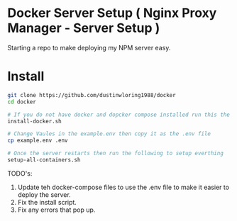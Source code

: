 # Docker Server Setup ( Nginx Proxy Manager - Server Setup )
Starting a repo to make deploying my NPM server easy.

# Install
```sh
git clone https://github.com/dustinwloring1988/docker
cd docker

# If you do not have docker and dopcker compose installed run this the server will restart at the end though
install-docker.sh

# Change Vaules in the example.env then copy it as the .env file
cp example.env .env

# Once the server restarts then run the following to setup everthing
setup-all-containers.sh
```

TODO's:
1) Update teh docker-compose files to use the .env file to make it easier to deploy the server.
2) Fix the install script.
3) Fix any errors that pop up.
